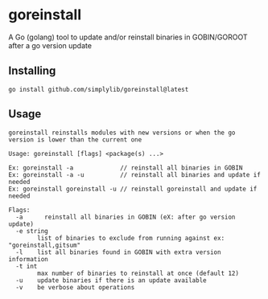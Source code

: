# goreinstall
A Go (golang) tool to update and/or reinstall binaries in GOBIN/GOROOT after a go version update

## Installing
```
go install github.com/simplylib/goreinstall@latest
```

## Usage
```
goreinstall reinstalls modules with new versions or when the go version is lower than the current one

Usage: goreinstall [flags] <package(s) ...>

Ex: goreinstall -a             // reinstall all binaries in GOBIN
Ex: goreinstall -a -u          // reinstall all binaries and update if needed
Ex: goreinstall goreinstall -u // reinstall goreinstall and update if needed

Flags:  
  -a      reinstall all binaries in GOBIN (eX: after go version update)
  -e string
        list of binaries to exclude from running against ex: "goreinstall,gitsum"
  -l    list all binaries found in GOBIN with extra version information
  -t int
        max number of binaries to reinstall at once (default 12)
  -u    update binaries if there is an update available
  -v    be verbose about operations
```
